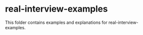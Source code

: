 # real-interview-examples

This folder contains examples and explanations for real-interview-examples.
